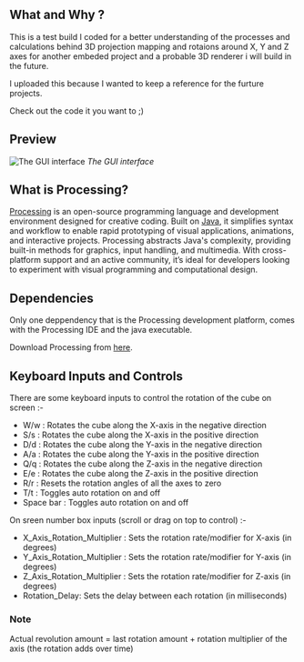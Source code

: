 
## What and Why ?
This is a test build I coded for a better understanding of the processes and calculations behind 3D projection mapping and rotaions around X, Y and Z axes for another embeded project and a probable 3D renderer i will build in the future.

I uploaded this because I wanted to keep a reference for the furture projects.

Check out the code it you want to ;)

## Preview

![The GUI interface](https://github.com/user-attachments/assets/62b2abea-270c-4534-a76d-557fed6d58ab)
*The GUI interface*

## What is Processing?

[Processing](https://processing.org)  is an open-source programming language and development environment designed for creative coding. Built on [Java](https://www.java.com/en/), it simplifies syntax and workflow to enable rapid prototyping of visual applications, animations, and interactive projects. Processing abstracts Java's complexity, providing built-in methods for graphics, input handling, and multimedia. With cross-platform support and an active community, it’s ideal for developers looking to experiment with visual programming and computational design.



## Dependencies
Only one deppendency that is the Processing development platform, comes with the Processing IDE and the java executable.

Download Processing from [here](https://processing.org/download).


## Keyboard Inputs and Controls
There are some keyboard inputs to control the rotation of the cube on screen :-

- W/w : Rotates the cube along the X-axis in the negative direction
- S/s : Rotates the cube along the X-axis in the positive direction
- D/d : Rotates the cube along the Y-axis in the negative direction
- A/a : Rotates the cube along the Y-axis in the positive direction
- Q/q : Rotates the cube along the Z-axis in the negative direction
- E/e : Rotates the cube along the Z-axis in the positive direction
- R/r : Resets the rotation angles of all the axes to zero
- T/t : Toggles auto rotation on and off
- Space bar : Toggles auto rotation on and off

On sreen number box inputs (scroll or drag on top to control) :-

- X_Axis_Rotation_Multiplier : Sets the rotation rate/modifier for X-axis (in degrees)
- Y_Axis_Rotation_Multiplier : Sets the rotation rate/modifier for Y-axis (in degrees)
- Z_Axis_Rotation_Multiplier : Sets the rotation rate/modifier for Z-axis (in degrees)
- Rotation_Delay: Sets the delay between each rotation (in milliseconds)

### Note
Actual revolution amount = last rotation amount + rotation multiplier of the axis (the rotation adds over time)
